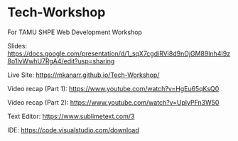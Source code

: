 # Tech-Workshop
For TAMU SHPE Web Development Workshop

Slides:
https://docs.google.com/presentation/d/1_sqX7cgdiRVi8d9nOjGM89lnh4I9z8o1lvWwhU7RgA4/edit?usp=sharing

Live Site: 
https://mkanarr.github.io/Tech-Workshop/

Video recap (Part 1):
https://www.youtube.com/watch?v=HgEu65qKsQ0

Video recap (Part 2):
https://www.youtube.com/watch?v=UplyPFn3W50

Text Editor:
https://www.sublimetext.com/3

IDE:
https://code.visualstudio.com/download
